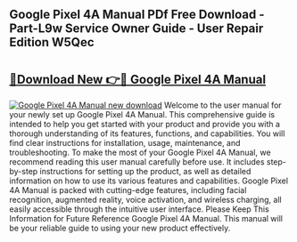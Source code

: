 ## Google Pixel 4A Manual PDf Free Download - Part-L9w Service Owner Guide - User Repair Edition W5Qec

# <h2><a href="http://cf17357.oget.top/?id=Google+Pixel+4A+Manual">🔗Download New 👉🔴 Google Pixel 4A Manual</a></h2>

[![Google Pixel 4A Manual new download](https://i.imgur.com/5g1atiW.png)](http://cf17357.oget.top/?id=Google+Pixel+4A+Manual)
Welcome to the user manual for your newly set up Google Pixel 4A Manual. This comprehensive guide is intended to help you get started with your product and provide you with a thorough understanding of its features, functions, and capabilities. You will find clear instructions for installation, usage, maintenance, and troubleshooting. To make the most of your Google Pixel 4A Manual, we recommend reading this user manual carefully before use. It includes step-by-step instructions for setting up the product, as well as detailed information on how to use its various features and capabilities. Google Pixel 4A Manual is packed with cutting-edge features, including facial recognition, augmented reality, voice activation, and wireless charging, all easily accessible through the intuitive user interface. Please Keep This Information for Future Reference Google Pixel 4A Manual. This manual will be your reliable guide to using your new product effectively.
